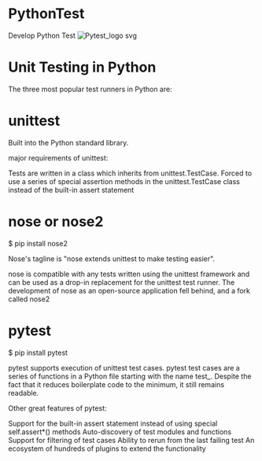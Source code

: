 # PythonTest
Develop Python Test
![Pytest_logo svg](https://github.com/user-attachments/assets/abdd6d4b-009a-4ce0-9d07-8936c43ef9d9)

# Unit Testing in Python
The three most popular test runners in Python are:

# unittest
Built into the Python standard library.

major requirements of unittest:

Tests are written in a class which inherits from unittest.TestCase.
Forced to use a series of special assertion methods in the unittest.TestCase class instead of the built-in assert statement
# nose or nose2
$ pip install nose2

Nose's tagline is "nose extends unittest to make testing easier".

nose is compatible with any tests written using the unittest framework and can be used as a drop-in replacement for the unittest test runner. The development of nose as an open-source application fell behind, and a fork called nose2 

# pytest
$ pip install pytest

pytest supports execution of unittest test cases. pytest test cases are a series of functions in a Python file starting with the name test_. Despite the fact that it reduces boilerplate code to the minimum, it still remains readable.

Other great features of pytest:

Support for the built-in assert statement instead of using special self.assert*() methods
Auto-discovery of test modules and functions
Support for filtering of test cases
Ability to rerun from the last failing test
An ecosystem of hundreds of plugins to extend the functionality
